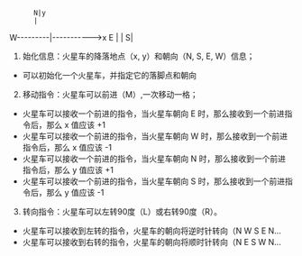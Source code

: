           N|y
          |
W---------|----------->x E
          |
          |
          S|
1. 始化信息：火星车的降落地点（x, y）和朝向（N, S, E, W）信息；
- 可以初始化一个火星车，并指定它的落脚点和朝向

2. 移动指令：火星车可以前进（M）,一次移动一格；
- 火星车可以接收一个前进的指令，当火星车朝向 E 时，那么接收到一个前进指令后，那么 x 值应该 +1
- 火星车可以接收一个前进的指令，当火星车朝向 W 时，那么接收到一个前进指令后，那么 x 值应该 -1
- 火星车可以接收一个前进的指令，当火星车朝向 N 时，那么接收到一个前进指令后，那么 y 值应该 +1
- 火星车可以接收一个前进的指令，当火星车朝向 S 时，那么接收到一个前进指令后，那么 y 值应该 -1

3. 转向指令：火星车可以左转90度（L）或右转90度（R）。
- 火星车可以接收到左转的指令，火星车的朝向将逆时针转向（N W S E N...
- 火星车可以接收到右转的指令，火星车的朝向将顺时针转向（N E S W N...